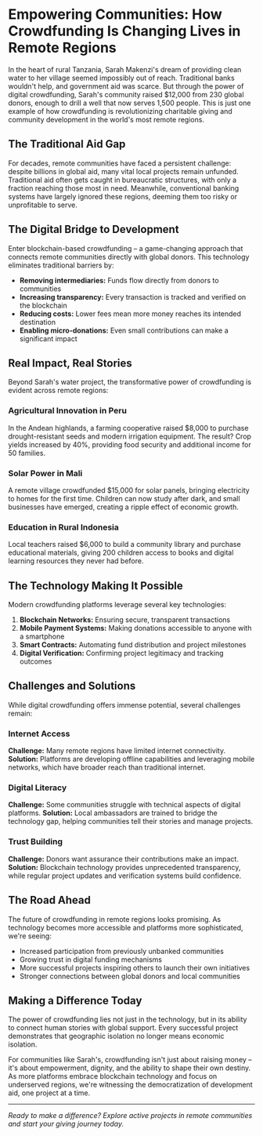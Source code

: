 # Empowering Communities: How Crowdfunding Is Changing Lives in Remote Regions

In the heart of rural Tanzania, Sarah Makenzi's dream of providing clean water to her village seemed impossibly out of reach. Traditional banks wouldn't help, and government aid was scarce. But through the power of digital crowdfunding, Sarah's community raised $12,000 from 230 global donors, enough to drill a well that now serves 1,500 people. This is just one example of how crowdfunding is revolutionizing charitable giving and community development in the world's most remote regions.

## The Traditional Aid Gap

For decades, remote communities have faced a persistent challenge: despite billions in global aid, many vital local projects remain unfunded. Traditional aid often gets caught in bureaucratic structures, with only a fraction reaching those most in need. Meanwhile, conventional banking systems have largely ignored these regions, deeming them too risky or unprofitable to serve.

## The Digital Bridge to Development

Enter blockchain-based crowdfunding – a game-changing approach that connects remote communities directly with global donors. This technology eliminates traditional barriers by:

- **Removing intermediaries:** Funds flow directly from donors to communities
- **Increasing transparency:** Every transaction is tracked and verified on the blockchain
- **Reducing costs:** Lower fees mean more money reaches its intended destination
- **Enabling micro-donations:** Even small contributions can make a significant impact

## Real Impact, Real Stories

Beyond Sarah's water project, the transformative power of crowdfunding is evident across remote regions:

### Agricultural Innovation in Peru
In the Andean highlands, a farming cooperative raised $8,000 to purchase drought-resistant seeds and modern irrigation equipment. The result? Crop yields increased by 40%, providing food security and additional income for 50 families.

### Solar Power in Mali
A remote village crowdfunded $15,000 for solar panels, bringing electricity to homes for the first time. Children can now study after dark, and small businesses have emerged, creating a ripple effect of economic growth.

### Education in Rural Indonesia
Local teachers raised $6,000 to build a community library and purchase educational materials, giving 200 children access to books and digital learning resources they never had before.

## The Technology Making It Possible

Modern crowdfunding platforms leverage several key technologies:

1. **Blockchain Networks:** Ensuring secure, transparent transactions
2. **Mobile Payment Systems:** Making donations accessible to anyone with a smartphone
3. **Smart Contracts:** Automating fund distribution and project milestones
4. **Digital Verification:** Confirming project legitimacy and tracking outcomes

## Challenges and Solutions

While digital crowdfunding offers immense potential, several challenges remain:

### Internet Access
**Challenge:** Many remote regions have limited internet connectivity.
**Solution:** Platforms are developing offline capabilities and leveraging mobile networks, which have broader reach than traditional internet.

### Digital Literacy
**Challenge:** Some communities struggle with technical aspects of digital platforms.
**Solution:** Local ambassadors are trained to bridge the technology gap, helping communities tell their stories and manage projects.

### Trust Building
**Challenge:** Donors want assurance their contributions make an impact.
**Solution:** Blockchain technology provides unprecedented transparency, while regular project updates and verification systems build confidence.

## The Road Ahead

The future of crowdfunding in remote regions looks promising. As technology becomes more accessible and platforms more sophisticated, we're seeing:

- Increased participation from previously unbanked communities
- Growing trust in digital funding mechanisms
- More successful projects inspiring others to launch their own initiatives
- Stronger connections between global donors and local communities

## Making a Difference Today

The power of crowdfunding lies not just in the technology, but in its ability to connect human stories with global support. Every successful project demonstrates that geographic isolation no longer means economic isolation.

For communities like Sarah's, crowdfunding isn't just about raising money – it's about empowerment, dignity, and the ability to shape their own destiny. As more platforms embrace blockchain technology and focus on underserved regions, we're witnessing the democratization of development aid, one project at a time.

---

*Ready to make a difference? Explore active projects in remote communities and start your giving journey today.*
